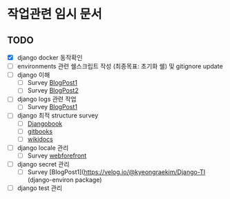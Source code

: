 # 작업관련 임시 문서

## TODO

- [x] django docker 동작확인
- [ ] environments 관련 쉘스크립트 작성 (최종목표: 초기화 쉘) 및 gitignore update
- [ ] django 이해
    - [ ] Survey [BlogPost1](https://rakjido.github.io/2020/11/17/Django-Overview)
    - [ ] Survey [BlogPost2](https://velog.io/@kyeongraekim/Django-TIL)
- [ ] django logs 관련 작업
    - [ ] Survey [BlogPost1](https://king-minwook.tistory.com/81)
- [ ] django 최적 structure survey
    - [ ] [Djangobook](https://djangobook.com/django-tutorials/mastering-django-structure/)
    - [ ] [gitbooks](https://ohing.gitbooks.io/study/content/django/deploying_a_full_django_stack_with_docker-compose.html)
    - [ ] [wikidocs](https://wikidocs.net/72377)
- [ ] django locale 관리
    - [ ] Survey [webforefront](https://www.webforefront.com/django/i18ndefault.html)
- [ ] django secret 관리
    - [ ] Survey [BlogPost1](https://velog.io/@kyeongraekim/Django-TI (django-environ package)
- [ ] django test 관리
